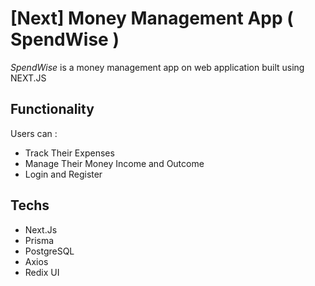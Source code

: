 # \[Next\] Money Management App ( SpendWise )

*SpendWise* is a money management app on web application built using NEXT.JS

## Functionality

Users can :
- Track Their Expenses
- Manage Their Money Income and Outcome
- Login and Register

## Techs
- Next.Js
- Prisma
- PostgreSQL
- Axios
- Redix UI
